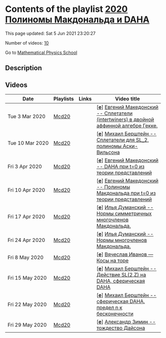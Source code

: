 # Contents of the playlist [2020 Полиномы Макдональда и DAHA](https://www.youtube.com/playlist?list=PLLGkFbxve673d4IimgKUDiIAIMTlcnpyf)

This page updated: Sat 5 Jun 2021 23:20:27

Number of videos: [10](#videos)

Go to [Mathematical Physics School](../README.md)

## Description



## Videos

|Date|Playlists|Links|Video title|
|---|---|---|---|
| Tue&nbsp;3&nbsp;Mar&nbsp;2020 | [Mcd20](../playlists/Mcd20 "2020 Полиномы Макдональда и DAHA") |  | [[**e**](https://studio.youtube.com/video/gJkppS7EaH4/edit "Edit")] [Евгений Македонский -- Сплетатели (intertwiners) в двойной аффинной алгебре Гекке.](https://www.youtube.com/watch?v=gJkppS7EaH4&list=PLLGkFbxve673d4IimgKUDiIAIMTlcnpyf "Сплетатели (intertwiners) в двойной аффинной алгебре Гекке и их действие на полиномах Макдональда.") |
| Tue&nbsp;10&nbsp;Mar&nbsp;2020 | [Mcd20](../playlists/Mcd20 "2020 Полиномы Макдональда и DAHA") |  | [[**e**](https://studio.youtube.com/video/elnWytK1XgM/edit "Edit")] [Михаил Берштейн -- Сплетатели для SL&#95;2, полиномы Аски-Вильсона](https://www.youtube.com/watch?v=elnWytK1XgM&list=PLLGkFbxve673d4IimgKUDiIAIMTlcnpyf) |
| Fri&nbsp;3&nbsp;Apr&nbsp;2020 | [Mcd20](../playlists/Mcd20 "2020 Полиномы Макдональда и DAHA") |  | [[**e**](https://studio.youtube.com/video/eP6BSoTqUzs/edit "Edit")] [Евгений Македонский -- DAHA при t=0 из теории представлений](https://www.youtube.com/watch?v=eP6BSoTqUzs&list=PLLGkFbxve673d4IimgKUDiIAIMTlcnpyf) |
| Fri&nbsp;10&nbsp;Apr&nbsp;2020 | [Mcd20](../playlists/Mcd20 "2020 Полиномы Макдональда и DAHA") |  | [[**e**](https://studio.youtube.com/video/_S3qMBBeizY/edit "Edit")] [Евгений Македонский -- Полиномы Макдональда при t=0 из теории представлений](https://www.youtube.com/watch?v=_S3qMBBeizY&list=PLLGkFbxve673d4IimgKUDiIAIMTlcnpyf) |
| Fri&nbsp;17&nbsp;Apr&nbsp;2020 | [Mcd20](../playlists/Mcd20 "2020 Полиномы Макдональда и DAHA") |  | [[**e**](https://studio.youtube.com/video/CVy3lXIiF1M/edit "Edit")] [Илья Думанский -- Нормы симметричных многочленов Макдональда.](https://www.youtube.com/watch?v=CVy3lXIiF1M&list=PLLGkFbxve673d4IimgKUDiIAIMTlcnpyf) |
| Fri&nbsp;24&nbsp;Apr&nbsp;2020 | [Mcd20](../playlists/Mcd20 "2020 Полиномы Макдональда и DAHA") |  | [[**e**](https://studio.youtube.com/video/1OIS4Zpyna8/edit "Edit")] [Илья Думанский -- Нормы многочленов Макдональда.](https://www.youtube.com/watch?v=1OIS4Zpyna8&list=PLLGkFbxve673d4IimgKUDiIAIMTlcnpyf) |
| Fri&nbsp;8&nbsp;May&nbsp;2020 | [Mcd20](../playlists/Mcd20 "2020 Полиномы Макдональда и DAHA") |  | [[**e**](https://studio.youtube.com/video/AV8Gh1_Ngmk/edit "Edit")] [Вячеслав Иванов — Косы на торе](https://www.youtube.com/watch?v=AV8Gh1_Ngmk&list=PLLGkFbxve673d4IimgKUDiIAIMTlcnpyf) |
| Fri&nbsp;15&nbsp;May&nbsp;2020 | [Mcd20](../playlists/Mcd20 "2020 Полиномы Макдональда и DAHA") |  | [[**e**](https://studio.youtube.com/video/NSgEUYkS8VY/edit "Edit")] [Михаил Берштейн -- Действие SL(2,Z) на DAHA, сферическая DAHA](https://www.youtube.com/watch?v=NSgEUYkS8VY&list=PLLGkFbxve673d4IimgKUDiIAIMTlcnpyf) |
| Fri&nbsp;22&nbsp;May&nbsp;2020 | [Mcd20](../playlists/Mcd20 "2020 Полиномы Макдональда и DAHA") |  | [[**e**](https://studio.youtube.com/video/zTCZ647A98M/edit "Edit")] [Михаил Берштейн -- сферическая DAHA. предел n к бесконечности](https://www.youtube.com/watch?v=zTCZ647A98M&list=PLLGkFbxve673d4IimgKUDiIAIMTlcnpyf) |
| Fri&nbsp;29&nbsp;May&nbsp;2020 | [Mcd20](../playlists/Mcd20 "2020 Полиномы Макдональда и DAHA") |  | [[**e**](https://studio.youtube.com/video/pLZtgaASxpw/edit "Edit")] [Александр Зимин -- тождество Дайсона](https://www.youtube.com/watch?v=pLZtgaASxpw&list=PLLGkFbxve673d4IimgKUDiIAIMTlcnpyf) |
